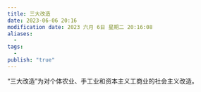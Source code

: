 ```yaml
---
title: 三大改造
date: 2023-06-06 20:16
modification date: 2023 六月 6日 星期二 20:16:08
aliases:
  - 
tags:
  - 
publish: "true"
---
```


“三大改造”为对个体农业、手工业和资本主义工商业的社会主义改造。